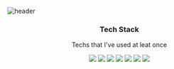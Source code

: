 ![header](https://capsule-render.vercel.app/api?type=rounded&color=gradient&height=200&section=footer&text=JaeDeokWang&fontSize=100)

<h3 align="center">Tech Stack</h3>

<p align="center"> Techs that I've used at leat once </p>


<!--
<p align="center">
  ![](https://img.shields.io/badge/Python-3766AB?style=flat-square&logo=Python&logoColor=white)
  ![](https://img.shields.io/badge/C-a8b8cc?style=flat-square&logo=C&logoColor=white)
  ![](https://img.shields.io/badge/JavaScript-ffb13b?style=flat-square&logo=JavaScript&logoColor=white)
  ![](https://img.shields.io/badge/HTML5-e5ba1f?style=flat-square&logo=HTML5&logoColor=white)
  ![](https://img.shields.io/badge/JQuery-13b38a?style=flat-square&logo=JQuery&logoColor=white)
  ![](https://img.shields.io/badge/SpringBoot-6cb33f?style=flat-square&logo=SpringBoot&logoColor=white)
  ![](https://img.shields.io/badge/Oracle-db3552?style=flat-square&logo=Oracle&logoColor=white)
</p>
-->

<p align="center">
<img src="https://img.shields.io/badge/Python-3766AB?style=flat-square&logo=Python&logoColor=white"/> 
<img src="https://img.shields.io/badge/C-a8b8cc?style=flat-square&logo=C&logoColor=white"/>
<img src="https://img.shields.io/badge/JavaScript-ffb13b?style=flat-square&logo=JavaScript&logoColor=white"/>
<img src="https://img.shields.io/badge/HTML5-e5ba1f?style=flat-square&logo=HTML5&logoColor=white"/>
<img src="https://img.shields.io/badge/JQuery-13b38a?style=flat-square&logo=JQuery&logoColor=white"/>
<img src="https://img.shields.io/badge/SpringBoot-6cb33f?style=flat-square&logo=SpringBoot&logoColor=white"/>
<img src="https://img.shields.io/badge/Oracle-db3552?style=flat-square&logo=Oracle&logoColor=white"/>
</p>
<!--
<img src="https://img.shields.io/badge/쓰고자하는_텍스트-컬러코드?style=flat-square&logo=simpleicons에서_아이콘이름&logoColor=white"/></a>&nbsp 
-->
<!--
**daskuku/daskuku** is a ✨ _special_ ✨ repository because its `README.md` (this file) appears on your GitHub profile.

Here are some ideas to get you started:

- 🔭 I’m currently working on ...
- 🌱 I’m currently learning ...
- 👯 I’m looking to collaborate on ...
- 🤔 I’m looking for help with ...
- 💬 Ask me about ...
- 📫 How to reach me: ...
- 😄 Pronouns: ...
- ⚡ Fun fact: ...
-->
